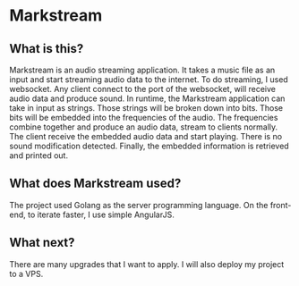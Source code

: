 # Markstream

## What is this?
Markstream is an audio streaming application. It takes a music file as an input and start streaming audio data to the internet. To do streaming, I used websocket. Any client connect to the port of the websocket, will receive audio data and produce sound.
In runtime, the Markstream application can take in input as strings. Those strings will be broken down into bits. Those bits will be embedded into the frequencies of the audio. The frequencies combine together and produce an audio data, stream to clients normally.
The client receive the embedded audio data and start playing. There is no sound modification detected. Finally, the embedded information is retrieved and printed out.

## What does Markstream used?
The project used Golang as the server programming language. On the front-end, to iterate faster, I use simple AngularJS.

## What next?
There are many upgrades that I want to apply. I will also deploy my project to a VPS.

